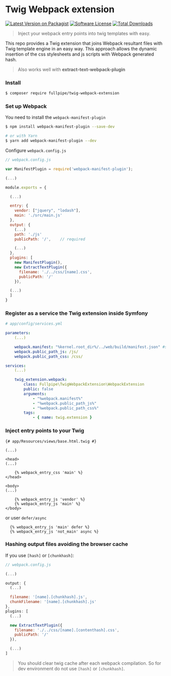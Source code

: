 # Twig Webpack extension

[![Latest Version on Packagist](https://img.shields.io/github/release/fullpipe/twig-webpack-extension.svg)](https://packagist.org/packages/fullpipe/twig-webpack-extension)
[![Software License](https://img.shields.io/badge/license-MIT-brightgreen.svg)](LICENSE)
[![Total Downloads](https://img.shields.io/packagist/dt/fullpipe/twig-webpack-extension.svg)](https://packagist.org/packages/fullpipe/twig-webpack-extension/stats)

> Inject your webpack entry points into twig templates with easy.

This repo provides a Twig extension that joins Webpack resultant files with Twig template engine in an easy way.
This approach allows the dynamic insertion of the css stylesheets and js scripts with Webpack generated hash.
>Also works well with **extract-text-webpack-plugin**

### Install
```bash
$ composer require fullpipe/twig-webpack-extension
```

### Set up Webpack
You need to install the `webpack-manifest-plugin`
```bash
$ npm install webpack-manifest-plugin --save-dev

# or with Yarn
$ yarn add webpack-manifest-plugin --dev
```

Configure `webpack.config.js`
```js
// webpack.config.js

var ManifestPlugin = require('webpack-manifest-plugin');

(...)

module.exports = {

  (...)

  entry: {
    vendor: ["jquery", "lodash"],
    main: './src/main.js'
  },
  output: {
    (...)
    path: './js'
    publicPath: '/',    // required

    (...)
  },
  plugins: [
    new ManifestPlugin(),
    new ExtractTextPlugin({
      filename: './../css/[name].css',
      publicPath: '/'
    }),

  (...)
  ]
}
```

### Register as a service the Twig extension inside Symfony
```yaml
# app/config/services.yml

parameters:
    (...)

    webpack.manifest: "%kernel.root_dir%/../web/build/manifest.json" #should be absolute
    webpack.public_path_js: /js/
    webpack.public_path_css: /css/

services:
    (...)

    twig_extension.webpack:
        class: Fullpipe\TwigWebpackExtension\WebpackExtension
        public: false
        arguments:
            - "%webpack.manifest%"
            - "%webpack.public_path_js%"
            - "%webpack.public_path_css%"
        tags:
            - { name: twig.extension }
```

### Inject entry points to your Twig
```twig
{# app/Resources/views/base.html.twig #}

(...)

<head>
(...)

    {% webpack_entry_css 'main' %}
</head>

<body>
(...)

    {% webpack_entry_js 'vendor' %}
    {% webpack_entry_js 'main' %}
</body>
```

or user `defer/async`

```twig
  {% webpack_entry_js 'main' defer %}
  {% webpack_entry_js 'not_main' async %}
```

### Hashing output files avoiding the browser cache
If you use `[hash]` or `[chunkhash]`:
```js
// webpack.config.js

(...)

output: {
  (...)

  filename: '[name].[chunkhash].js',
  chunkFilename: '[name].[chunkhash].js'
},
plugins: [
  (...)

  new ExtractTextPlugin({
    filename: './../css/[name].[contenthash].css',
    publicPath: '/'
  }),

  (...)
]
```
>You should clear twig cache after each webpack compilation. So for dev environment do not use `[hash]` or `[chunkhash]`.
